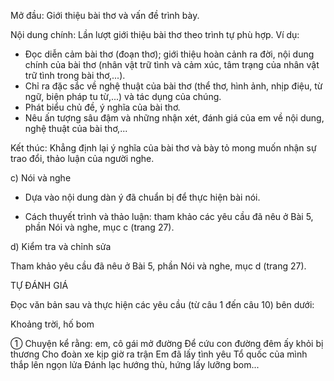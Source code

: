 Mở đầu: Giới thiệu bài thơ và vấn đề trình bày.

Nội dung chính:
Lần lượt giới thiệu bài thơ theo trình tự phù hợp. Ví dụ:
+ Đọc diễn cảm bài thơ (đoạn thơ); giới thiệu hoàn cảnh ra đời, nội dung chính của bài thơ (nhân vật trữ tình và cảm xúc, tâm trạng của nhân vật trữ tình trong bài thơ,...).
+ Chỉ ra đặc sắc về nghệ thuật của bài thơ (thể thơ, hình ảnh, nhịp điệu, từ ngữ, biện pháp tu từ,...) và tác dụng của chúng.
+ Phát biểu chủ đề, ý nghĩa của bài thơ.
+ Nêu ấn tượng sâu đậm và những nhận xét, đánh giá của em về nội dung, nghệ thuật của bài thơ,...

Kết thúc: Khẳng định lại ý nghĩa của bài thơ và bày tỏ mong muốn nhận sự trao đổi, thảo luận của người nghe.

c) Nói và nghe

- Dựa vào nội dung dàn ý đã chuẩn bị để thực hiện bài nói.

- Cách thuyết trình và thảo luận: tham khảo các yêu cầu đã nêu ở Bài 5, phần Nói và nghe, mục c (trang 27).

d) Kiểm tra và chỉnh sửa

Tham khảo yêu cầu đã nêu ở Bài 5, phần Nói và nghe, mục d (trang 27).

TỰ ĐÁNH GIÁ

Đọc văn bản sau và thực hiện các yêu cầu (từ câu 1 đến câu 10) bên dưới:

Khoảng trời, hố bom

① Chuyện kể rằng: em, cô gái mở đường
Để cứu con đường đêm ấy khỏi bị thương
Cho đoàn xe kịp giờ ra trận
Em đã lấy tình yêu Tổ quốc của mình thắp lên ngọn lửa
Đánh lạc hướng thù, hứng lấy lưỡng bom...